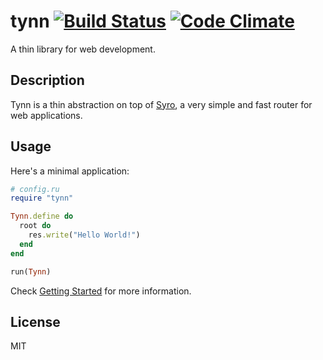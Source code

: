 <h1 style="display: none">A thin library for web development.</h1>

tynn [![Build Status](https://travis-ci.org/frodsan/tynn.svg)](https://travis-ci.org/frodsan/tynn) [![Code Climate](https://codeclimate.com/github/frodsan/tynn/badges/gpa.svg)](https://codeclimate.com/github/frodsan/tynn)
====

A thin library for web development.

Description
-----------

Tynn is a thin abstraction on top of [Syro][syro], a very simple and fast
router for web applications.

Usage
-----

Here's a minimal application:

```ruby
# config.ru
require "tynn"

Tynn.define do
  root do
    res.write("Hello World!")
  end
end

run(Tynn)
```

Check [Getting Started](/getting-started.html) for more information.

License
-------

MIT

[syro]: http://soveran.github.io/syro/
